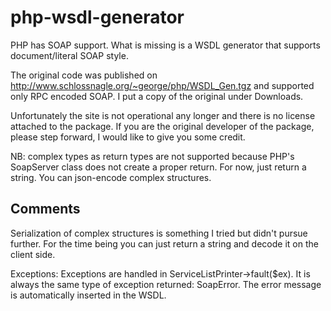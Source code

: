 php-wsdl-generator
==================
PHP has SOAP support. What is missing is a WSDL generator that supports document/literal SOAP style.

The original code was published on http://www.schlossnagle.org/~george/php/WSDL_Gen.tgz and supported only RPC encoded SOAP. I put a copy of the original under Downloads.

Unfortunately the site is not operational any longer and there is no license attached to the package. If you are the original developer of the package, please step forward, I would like to give you some credit.

NB: complex types as return types are not supported because PHP's SoapServer class does not create a proper return. For now, just return a string. You can json-encode complex structures. 

Comments
--------
Serialization of complex structures is something I tried but didn't pursue further. For the time being you can just return a string and decode it on the client side.

Exceptions: Exceptions are handled in ServiceListPrinter->fault($ex). It is always the same type of exception returned: SoapError. The error message is automatically inserted in the WSDL.
